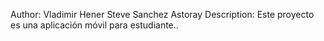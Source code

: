 Author: Vladimir Hener Steve Sanchez Astoray
Description: Este proyecto es una aplicación móvil para estudiante..
